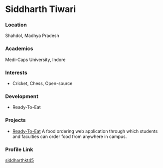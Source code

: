 # Siddharth Tiwari

### Location

Shahdol, Madhya Pradesh

### Academics

Medi-Caps University, Indore

### Interests

- Cricket, Chess, Open-source

### Development

- Ready-To-Eat

### Projects

- [Ready-To-Eat](https://github.com/siddharthkt45/ready-to-eat) A food ordering web application through which students and faculties can order food from anywhere in campus.

### Profile Link

[siddharthkt45](https://github.com/siddharthkt45)
